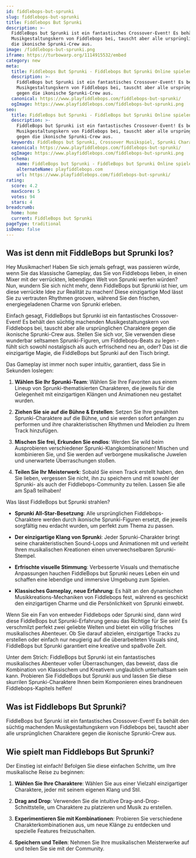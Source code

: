 ```yaml
---
id: fiddlebops-but-sprunki
slug: fiddlebops-but-sprunki
title: Fiddlebops But Sprunki
description: >-
  FiddleBops but Sprunki ist ein fantastisches Crossover-Event! Es behält den süchtig machenden
  Musikgestaltungskern von Fiddlebops bei, tauscht aber alle ursprünglichen Charaktere gegen
  die ikonische Sprunki-Crew aus.
image: /fiddlebops-but-sprunki.png
iframe: https://turbowarp.org/1114915532/embed
category: new
meta:
  title: Fiddlebops But Sprunki - Fiddlebops But Sprunki Online spielen
  description: >-
    FiddleBops but Sprunki ist ein fantastisches Crossover-Event! Es behält den süchtig machenden
    Musikgestaltungskern von Fiddlebops bei, tauscht aber alle ursprünglichen Charaktere
    gegen die ikonische Sprunki-Crew aus.
  canonical: https://www.playfiddlebops.com/fiddlebops-but-sprunki/
  ogImage: https://www.playfiddlebops.com/fiddlebops-but-sprunki.png
seo:
  title: FiddleBops but Sprunki - FiddleBops but Sprunki Online spielen
  description: >-
    FiddleBops but Sprunki ist ein fantastisches Crossover-Event! Es behält den süchtig machenden
    Musikgestaltungskern von Fiddlebops bei, tauscht aber alle ursprünglichen Charaktere
    gegen die ikonische Sprunki-Crew aus.
  keywords: FiddleBops but Sprunki, Crossover Musikspiel, Sprunki Charaktere
  canonical: https://www.playfiddlebops.com/fiddlebops-but-sprunki/
  ogImage: https://www.playfiddlebops.com/fiddlebops-but-sprunki.png
  schema:
    name: FiddleBops but Sprunki - FiddleBops but Sprunki Online spielen
    alternateName: playfiddlebops.com
    url: https://www.playfiddlebops.com/fiddlebops-but-sprunki/
rating:
  score: 4.2
  maxScore: 5
  votes: 94
  stars: 4
breadcrumb:
  home: home
  current: FiddleBops but Sprunki
pageType: traditional
isDemo: false
---
```


## Was ist denn mit FiddleBops but Sprunki los?

Hey Musikmacher! Haben Sie sich jemals gefragt, was passieren würde, wenn Sie das klassische Gameplay, das Sie von Fiddlebops lieben, in einen Mixer mit der verrückten, lebendigen Welt von Sprunki werfen würden? Nun, wundern Sie sich nicht mehr, denn FiddleBops but Sprunki ist hier, um diese verrückte Idee zur Realität zu machen! Diese einzigartige Mod lässt Sie zu vertrauten Rhythmen grooven, während Sie den frischen, energiegeladenen Charme von Sprunki erleben.

Einfach gesagt, FiddleBops but Sprunki ist ein fantastisches Crossover-Event! Es behält den süchtig machenden Musikgestaltungskern von Fiddlebops bei, tauscht aber alle ursprünglichen Charaktere gegen die ikonische Sprunki-Crew aus. Stellen Sie sich vor, Sie verwenden diese wunderbar seltsamen Sprunki-Figuren, um Fiddlebops-Beats zu legen - fühlt sich sowohl nostalgisch als auch erfrischend neu an, oder? Das ist die einzigartige Magie, die FiddleBops but Sprunki auf den Tisch bringt.

Das Gameplay ist immer noch super intuitiv, garantiert, dass Sie in Sekunden loslegen:

1. **Wählen Sie Ihr Sprunki-Team**: Wählen Sie Ihre Favoriten aus einem Lineup von Sprunki-thematisierten Charakteren, die jeweils für die Gelegenheit mit einzigartigen Klängen und Animationen neu gestaltet wurden.

1. **Ziehen Sie sie auf die Bühne & Erstellen**: Setzen Sie Ihre gewählten Sprunki-Charaktere auf die Bühne, und sie werden sofort anfangen zu performen und ihre charakteristischen Rhythmen und Melodien zu Ihrem Track hinzufügen.

1. **Mischen Sie frei, Erkunden Sie endlos**: Werden Sie wild beim Ausprobieren verschiedener Sprunki-Klangkombinationen! Mischen und kombinieren Sie, und Sie werden auf verborgene musikalische Juwelen und unerwartete Überraschungen stoßen.

1. **Teilen Sie Ihr Meisterwerk**: Sobald Sie einen Track erstellt haben, den Sie lieben, vergessen Sie nicht, ihn zu speichern und mit sowohl der Sprunki- als auch der Fiddlebops-Community zu teilen. Lassen Sie alle am Spaß teilhaben!

Was lässt FiddleBops but Sprunki strahlen?

- **Sprunki All-Star-Besetzung**: Alle ursprünglichen Fiddlebops-Charaktere werden durch ikonische Sprunki-Figuren ersetzt, die jeweils sorgfältig neu erdacht wurden, um perfekt zum Thema zu passen.

- **Der einzigartige Klang von Sprunki**: Jeder Sprunki-Charakter bringt seine charakteristischen Sound-Loops und Animationen mit und verleiht Ihren musikalischen Kreationen einen unverwechselbaren Sprunki-Stempel.

- **Erfrischte visuelle Stimmung**: Verbesserte Visuals und thematische Anpassungen hauchen FiddleBops but Sprunki neues Leben ein und schaffen eine lebendige und immersive Umgebung zum Spielen.

- **Klassisches Gameplay, neue Erfahrung**: Es hält an den dynamischen Musikkreations-Mechaniken von Fiddlebops fest, während es geschickt den einzigartigen Charme und die Persönlichkeit von Sprunki einwebt.

Wenn Sie ein Fan von entweder Fiddlebops oder Sprunki sind, dann wird diese FiddleBops but Sprunki-Erfahrung genau das Richtige für Sie sein! Es verschmilzt perfekt zwei geliebte Welten und bietet ein völlig frisches musikalisches Abenteuer. Ob Sie darauf abzielen, einzigartige Tracks zu erstellen oder einfach nur neugierig auf die überarbeiteten Visuals sind, FiddleBops but Sprunki garantiert eine kreative und spaßvolle Zeit.

Unter dem Strich: FiddleBops but Sprunki ist ein fantastisches musikalisches Abenteuer voller Überraschungen, das beweist, dass die Kombination von Klassischem und Kreativem unglaublich unterhaltsam sein kann. Probieren Sie FiddleBops but Sprunki aus und lassen Sie diese skurrilen Sprunki-Charaktere Ihnen beim Komponieren eines brandneuen Fiddlebops-Kapitels helfen!

## Was ist Fiddlebops But Sprunki?

FiddleBops but Sprunki ist ein fantastisches Crossover-Event! Es behält den süchtig machenden Musikgestaltungskern von Fiddlebops bei, tauscht aber alle ursprünglichen Charaktere gegen die ikonische Sprunki-Crew aus.

## Wie spielt man Fiddlebops But Sprunki?

Der Einstieg ist einfach! Befolgen Sie diese einfachen Schritte, um Ihre musikalische Reise zu beginnen:

1. **Wählen Sie Ihre Charaktere**: Wählen Sie aus einer Vielzahl einzigartiger Charaktere, jeder mit seinem eigenen Klang und Stil.

1. **Drag and Drop**: Verwenden Sie die intuitive Drag-and-Drop-Schnittstelle, um Charaktere zu platzieren und Musik zu erstellen.

1. **Experimentieren Sie mit Kombinationen**: Probieren Sie verschiedene Charakterkombinationen aus, um neue Klänge zu entdecken und spezielle Features freizuschalten.

1. **Speichern und Teilen**: Nehmen Sie Ihre musikalischen Meisterwerke auf und teilen Sie sie mit der Community.